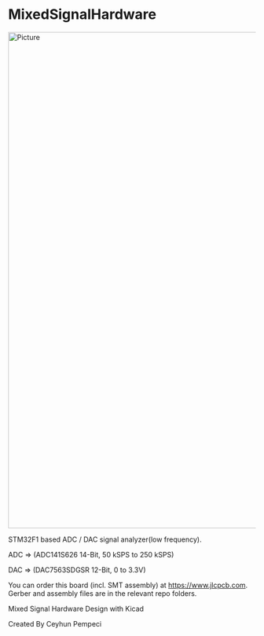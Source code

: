 # MixedSignalHardware

<img width="1010" alt="Picture" src="https://github.com/republicofmakers/MixedSignalHardware/assets/114834611/c065a555-b0a6-479c-8f63-004c0e68844c">


STM32F1 based ADC / DAC signal analyzer(low frequency).

ADC => (ADC141S626 14-Bit, 50 kSPS to 250 kSPS)

DAC => (DAC7563SDGSR 12-Bit, 0 to 3.3V)

You can order this board (incl. SMT assembly) at https://www.jlcpcb.com. Gerber and assembly files are in the relevant repo folders.

Mixed Signal Hardware Design with Kicad

Created By Ceyhun Pempeci
